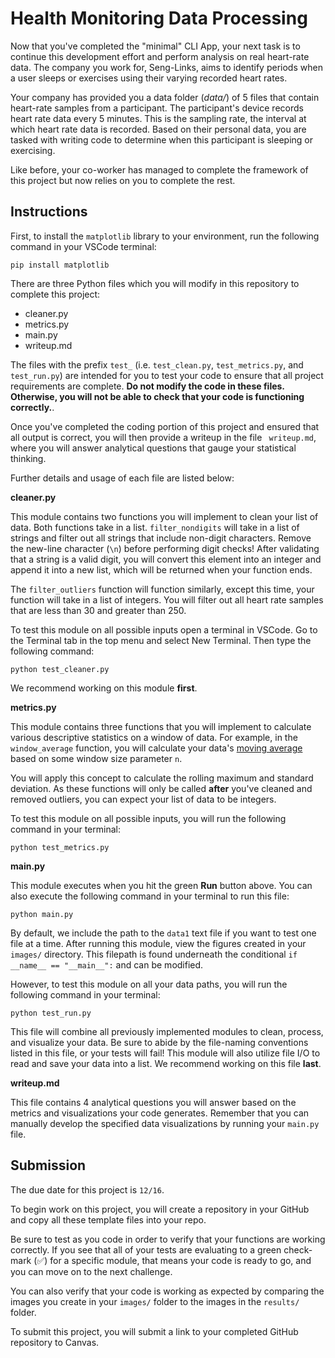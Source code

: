 # Health Monitoring Data Processing

Now that you've completed the "minimal" CLI App, your next task is to continue this development effort and perform analysis on real heart-rate data. The company you work for, Seng-Links, aims to identify periods when a user sleeps or exercises using their varying recorded heart rates. 

Your company has provided you a data folder (*data/*) of 5 files that contain heart-rate samples from a participant. The participant's device records heart rate data every 5 minutes. This is the sampling rate, the interval at which heart rate data is recorded. Based on their personal data, you are tasked with writing code to determine when this participant is sleeping or exercising.

Like before, your co-worker has managed to complete the framework of this project but now relies on you to complete the rest.

## Instructions

First, to install the `matplotlib` library to your environment, run the following command in your VSCode terminal:

```
pip install matplotlib
```

There are three Python files which you will modify in this repository to complete this project:
* cleaner.py
* metrics.py
* main.py
* writeup.md

The files with the prefix `test_` (i.e. `test_clean.py`, `test_metrics.py`, and `test_run.py`) are intended for you to test your code to ensure that all project requirements are complete. **Do not modify the code in these files. Otherwise, you will not be able to check that your code is functioning correctly.**. 

Once you've completed the coding portion of this project and ensured that all output is correct, you will then provide a writeup in the file ` writeup.md`, where you will answer analytical questions that gauge your statistical thinking.

Further details and usage of each file are listed below: 

**cleaner.py**

This module contains two functions you will implement to clean your list of data. Both functions take in a list. `filter_nondigits` will take in a list of strings and filter out all strings that include non-digit characters. Remove the new-line character (`\n`) before performing digit checks! After validating that a string is a valid digit, you will convert this element into an integer and append it into a new list, which will be returned when your function ends.

The `filter_outliers` function will function similarly, except this time, your function will take in a list of integers. You will filter out all heart rate samples that are less than 30 and greater than 250. 

To test this module on all possible inputs open a terminal in VSCode. Go to the Terminal tab in the top menu and select New Terminal. Then type the following command:

```
python test_cleaner.py
```

We recommend working on this module **first**.

**metrics.py**

This module contains three functions that you will implement to calculate various descriptive statistics on a window of data. For example, in the `window_average` function, you will calculate your data's [moving average](h/en.wttps:/ikipedia.org/wiki/Moving_average) based on some window size parameter `n`.

You will apply this concept to calculate the rolling maximum and standard deviation. As these functions will only be called **after** you've cleaned and removed outliers, you can expect your list of data to be integers.

To test this module on all possible inputs, you will run the following command in your terminal:

```
python test_metrics.py
```

**main.py**

This module executes when you hit the green **Run** button above. You can also execute the following command in your terminal to run this file:

```
python main.py
```

By default, we include the path to the `data1` text file if you want to test one file at a time. After running this module, view the figures created in your `images/` directory. This filepath is found underneath the conditional `if __name__ == "__main__":` and can be modified.

However, to test this module on all your data paths, you will run the following command in your terminal:

```
python test_run.py
```

This file will combine all previously implemented modules to clean, process, and visualize your data. Be sure to abide by the file-naming conventions listed in this file, or your tests will fail! This module will also utilize file I/O to read and save your data into a list. We recommend working on this file **last**.

**writeup.md**

This file contains 4 analytical questions you will answer based on the metrics and visualizations your code generates. Remember that you can manually develop the specified data visualizations by running your `main.py` file.

## Submission 

The due date for this project is `12/16`.

To begin work on this project, you will create a repository in your GitHub and copy all these template files into your repo.

Be sure to test as you code in order to verify that your functions are working correctly. If you see that all of your tests are evaluating to a green check-mark (✅) for a specific module, that means your code is ready to go, and you can move on to the next challenge.

You can also verify that your code is working as expected by comparing the images you create in your `images/` folder to the images in the `results/` folder.

To submit this project, you will submit a link to your completed GitHub repository to Canvas.

